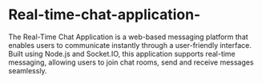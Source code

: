 # Real-time-chat-application-
The Real-Time Chat Application is a web-based messaging platform that enables users to communicate instantly through a user-friendly interface. Built using Node.js and Socket.IO, this application supports real-time messaging, allowing users to join chat rooms, send and receive messages seamlessly.
